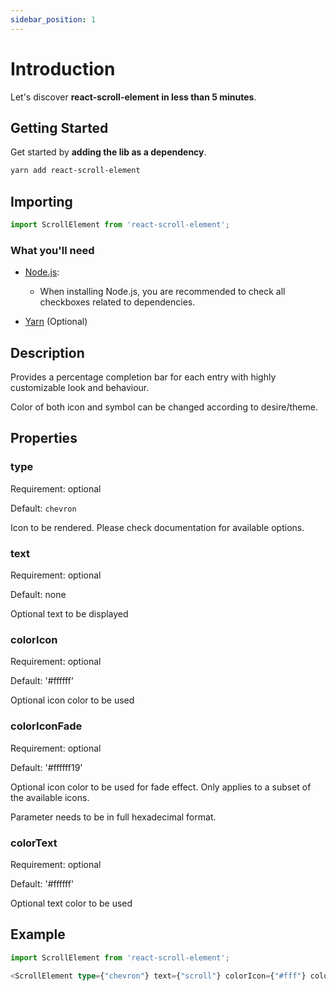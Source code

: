 ```yaml
---
sidebar_position: 1
---
```


# Introduction

Let's discover **react-scroll-element in less than 5 minutes**.

## Getting Started

Get started by **adding the lib as a dependency**.

```bash
yarn add react-scroll-element
```

## Importing
```typescript
import ScrollElement from 'react-scroll-element';
```

### What you'll need

- [Node.js](https://nodejs.org/en/download/):
  - When installing Node.js, you are recommended to check all checkboxes related to dependencies.

- [Yarn](https://classic.yarnpkg.com/lang/en/docs/install/) (Optional)

## Description
Provides a percentage completion bar for each entry with highly customizable look and behaviour.

Color of both icon and symbol can be changed according to desire/theme.

## Properties

### type
Requirement: optional

Default: `chevron`

Icon to be rendered. Please check documentation for available options.

### text
Requirement: optional

Default: none

Optional text to be displayed

### colorIcon
Requirement: optional

Default: '#ffffff'

Optional icon color to be used

### colorIconFade
Requirement: optional

Default: '#ffffff19'

Optional icon color to be used for fade effect. Only applies to a subset of the available icons.

Parameter needs to be in full hexadecimal format.

### colorText
Requirement: optional

Default: '#ffffff'

Optional text color to be used


## Example

```typescript jsx
import ScrollElement from 'react-scroll-element';

<ScrollElement type={"chevron"} text={"scroll"} colorIcon={"#fff"} colorText={"#fff"}/>
```
